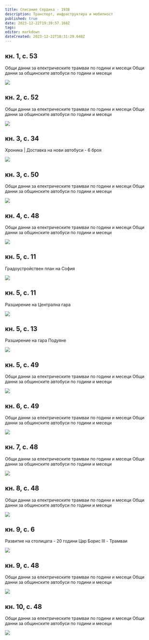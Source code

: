 ```yaml
---
title: Списание Сердика - 1938
description: Транспорт, инфраструктира и мобилност
published: true
date: 2023-12-22T19:39:57.168Z
tags: 
editor: markdown
dateCreated: 2023-12-22T18:31:29.648Z
---
```


## кн. 1, с. 53
Общи данни за електрическите трамваи по години и месеци
Общи данни за общинските автобуси по години и месеци


<img src="https://drive.google.com/uc?id=9999999999999999">

## кн. 2, с. 52
Общи данни за електрическите трамваи по години и месеци
Общи данни за общинските автобуси по години и месеци

<img src="https://drive.google.com/uc?id=9999999999999999">

## кн. 3, с. 34
Хроника | Доставка на нови автобуси - 6 броя

<img src="https://drive.google.com/uc?id=9999999999999999">

## кн. 3, с. 50
Общи данни за електрическите трамваи по години и месеци
Общи данни за общинските автобуси по години и месеци


<img src="https://drive.google.com/uc?id=9999999999999999">

## кн. 4, с. 48
Общи данни за електрическите трамваи по години и месеци
Общи данни за общинските автобуси по години и месеци

<img src="https://drive.google.com/uc?id=9999999999999999">

## кн. 5, с. 11
Градоустройствен план на София

<img src="https://drive.google.com/uc?id=9999999999999999">


## кн. 5, с. 11
Разширение на Централна гара

<img src="https://drive.google.com/uc?id=9999999999999999">

## кн. 5, с. 13
Разширение на гара Подуяне


<img src="https://drive.google.com/uc?id=9999999999999999">

## кн. 5, с. 49
Общи данни за електрическите трамваи по години и месеци
Общи данни за общинските автобуси по години и месеци



<img src="https://drive.google.com/uc?id=9999999999999999">

## кн. 6, с. 49
Общи данни за електрическите трамваи по години и месеци
Общи данни за общинските автобуси по години и месеци


<img src="https://drive.google.com/uc?id=9999999999999999">

## кн. 7, с. 48
Общи данни за електрическите трамваи по години и месеци
Общи данни за общинските автобуси по години и месеци


<img src="https://drive.google.com/uc?id=9999999999999999">

## кн. 8, с. 48
Общи данни за електрическите трамваи по години и месеци
Общи данни за общинските автобуси по години и месеци


<img src="https://drive.google.com/uc?id=9999999999999999">

## кн. 9, с. 6
Развитие на столицата - 20 години Цар Борис III - Трамваи


<img src="https://drive.google.com/uc?id=9999999999999999">

## кн. 9, с. 48
Общи данни за електрическите трамваи по години и месеци
Общи данни за общинските автобуси по години и месеци


<img src="https://drive.google.com/uc?id=9999999999999999">

## кн. 10, с. 48
Общи данни за електрическите трамваи по години и месеци
Общи данни за общинските автобуси по години и месеци


<img src="https://drive.google.com/uc?id=9999999999999999">